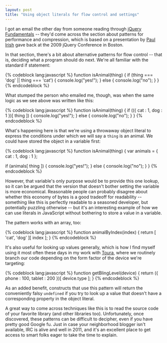 ```yaml
---
layout: post
title: "Using object literals for flow control and settings"
---
```


I got an email the other day from someone reading through [jQuery Fundamentals](http://jqfundamentals.com) -- they'd come across the section
about patterns for performance and compression, which is based on a
presentation by [Paul Irish](http://paulirish.com) gave back at the 2009 jQuery
Conference in Boston.

In that section, there's a bit about alternative patterns for flow control --
that is, deciding what a program should do next. We're all familiar with the
standard if statement:

{% codeblock lang:javascript %}
function isAnimal(thing) {
  if (thing === 'dog' || thing === 'cat') {
    console.log("yes!");
  } else {
    console.log("no");
  }
}
{% endcodeblock %}

What stumped the person who emailed me, though, was when the same logic as we
see above was written like this:

{% codeblock lang:javascript %}
function isAnimal(thing) {
  if (({ cat : 1, dog : 1 })[ thing ]) {
    console.log("yes!");
  } else {
    console.log("no");
  }
}
{% endcodeblock %}

What's happening here is that we're using a throwaway object literal to express
the conditions under which we will say a `thing` is an animal. We could have
stored the object in a variable first:

{% codeblock lang:javascript %}
function isAnimal(thing) {
  var animals = {
    cat : 1,
    dog : 1
  };

  if (animals[ thing ]) {
    console.log("yes!");
  } else {
    console.log("no");
  }
}
{% endcodeblock %}

However, that variable's only purpose would be to provide this one lookup, so
it can be argued that the version that doesn't bother setting the variable is
more economical. Reasonable people can probably disagree about whether this
economy of bytes is a good tradeoff for readability -- something like this is
perfectly readable to a seasoned developer, but potentially puzzling otherwise
-- but it's an interesting example of how we can use literals in JavaScript
without bothering to store a value in a variable.

The pattern works with an array, too:

{% codeblock lang:javascript %}
function animalByIndex(index) {
  return [ 'cat', 'dog' ][ index ];
}
{% endcodeblock %}

It's also useful for looking up values generally, which is how I find myself
using it most often these days in my work with [Toura](http://toura.com), where
we routinely branch our code depending on the form factor of the device we're
targeting:

{% codeblock lang:javascript %}
function getBlingLevel(device) {
  return ({
    phone : 100,
    tablet : 200
  })[ device.type ];
}
{% endcodeblock %}

As an added benefit, constructs that use this pattern will return the
conveniently falsy `undefined` if you try to look up a value that doesn't have
a corresponding property in the object literal.

A great way to come across techniques like this is to read the source code of
your favorite library (and other libraries too). Unfortunately, once
discovered, these patterns can be difficult to decipher, even if you have
pretty good Google fu. Just in case your neighborhood blogger isn't available,
IRC is alive and well in 2011, and it's an excellent place to get access to
smart folks eager to take the time to explain.
